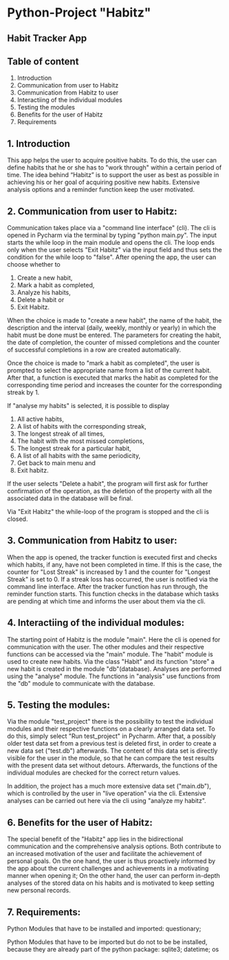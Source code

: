 # Python-Project "Habitz"
## Habit Tracker App
 
 ## Table of content
 1. Introduction
 2. Communication from user to Habitz
 3. Communication from Habitz to user
 4. Interactiing of the individual modules
 5. Testing the modules
 6. Benefits for the user of Habitz
 7. Requirements
 
 
 ## 1. Introduction
 
This app helps the user to acquire positive habits. 
To do this, the user can define habits that he or she has to "work through" within a certain period of time. 
The idea behind “Habitz” is to support the user as best as possible in achieving his or her goal of acquiring positive new habits. 
Extensive analysis options and a reminder function keep the user motivated.

## 2. Communication from user to Habitz: 

Communication takes place via a "command line interface" (cli). The cli is opened in Pycharm via the terminal by typing "python main.py". The input starts the while loop in the main module and opens the cli. The loop ends only when the user selects "Exit Habitz" via the input field and thus sets the condition for the while loop to "false". 
After opening the app, the user can choose whether to 
1. Create a new habit,
2. Mark a habit as completed,
3. Analyze his habits,
4. Delete a habit or 
5. Exit Habitz. 

When the choice is made to "create a new habit", the name of the habit, the description and the interval (daily, weekly, monthly or yearly) in which the habit must be done must be entered. The parameters for creating the habit, the date of completion, the counter of missed completions and the counter of successful completions in a row are created automatically. 

Once the choice is made to "mark a habit as completed", the user is prompted to select the appropriate name from a list of the current habit. After that, a function is executed that marks the habit as completed for the corresponding time period and increases the counter for the corresponding streak by 1.

If "analyse my habits" is selected, it is possible to display 
1. All active habits, 
2. A list of habits with the corresponding streak, 
3. The longest streak of all times, 
4. The habit with the most missed completions, 
5. The longest streak for a particular habit, 
6. A list of all habits with the same periodicity,
7. Get back to main menu and
8. Exit habitz. 

If the user selects "Delete a habit", the program will first ask for further confirmation of the operation, as the deletion of the property with all the associated data in the database will be final. 

Via "Exit Habitz" the while-loop of the program is stopped and the cli is closed. 

## 3. Communication from Habitz to user: 

When the app is opened, the tracker function is executed first and checks which habits, if any, have not been completed in time. If this is the case, the counter for "Lost Streak" is increased by 1 and the counter for "Longest Streak" is set to 0. If a streak loss has occurred, the user is notified via the command line interface. 
After the tracker function has run through, the reminder function starts. This function checks in the database which tasks are pending at which time and informs the user about them via the cli.

## 4. Interactiing of the individual modules:

The starting point of Habitz is the module "main". Here the cli is opened for communication with the user. 
The other modules and their respective functions can be accessed via the "main" module. 
The "habit" module is used to create new habits. Via the class "Habit" and its function "store" a new habit is created in the module "db"(database). 
Analyses are performed using the "analyse" module. The functions in "analysis" use functions from the "db" module to communicate with the database.

## 5. Testing the modules:
Via the module "test_project" there is the possibility to test the individual modules and their respective functions on a clearly arranged data set. To do this, simply select "Run test_project" in Pycharm. After that, a possibly older test data set from a previous test is deleted first, in order to create a new data set ("test.db") afterwards. The content of this data set is directly visible for the user in the module, so that he can compare the test results with the present data set without detours. Afterwards, the functions of the individual modules are checked for the correct return values. 

In addition, the project has a much more extensive data set ("main.db"), which is controlled by the user in "live operation" via the cli. Extensive analyses can be carried out here via the cli using "analyze my habitz".   


## 6. Benefits for the user of Habitz:

The special benefit of the "Habitz" app lies in the bidirectional communication and the comprehensive analysis options. 
Both contribute to an increased motivation of the user and facilitate the achievement of personal goals. 
On the one hand, the user is thus proactively informed by the app about the current challenges and achievements in a motivating manner when opening it; 
On the other hand, the user can perform in-depth analyses of the stored data on his habits and is motivated to keep setting new personal records. 


## 7. Requirements: 

Python Modules that have to be installed and imported:
questionary; 

Python Modules that have to be imported but do not to be be installed, because they are already part of the python package:
sqlite3; datetime; os
